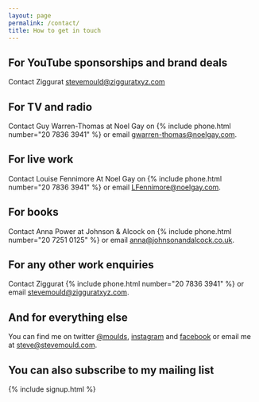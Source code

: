 ```yaml
---
layout: page
permalink: /contact/
title: How to get in touch
---
```


## For YouTube sponsorships and brand deals
Contact Ziggurat [stevemould@zigguratxyz.com](mailto:stevemould@zigguratxyz.com) 

## For TV and radio
Contact Guy Warren-Thomas at Noel Gay on {% include phone.html number="20 7836 3941" %} or email [gwarren-thomas@noelgay.com](mailto:gwarren-thomas@noelgay.com).

## For live work
Contact Louise Fennimore At Noel Gay on {% include phone.html number="20 7836 3941" %} or email [LFennimore@noelgay.com](mailto:LFennimore@noelgay.com).

## For books
Contact Anna Power at Johnson & Alcock on {% include phone.html number="20 7251 0125" %} or email [anna@johnsonandalcock.co.uk](mailto:anna@johnsonandalcock.co.uk).

## For any other work enquiries
Contact Ziggurat {% include phone.html number="20 7836 3941" %} or email [stevemould@zigguratxyz.com](mailto:stevemould@zigguratxyz.com).

## And for everything else
You can find me on twitter [@moulds](https://twitter.com/moulds), [instagram](https://www.instagram.com/stevemouldscience/) and [facebook](https://www.facebook.com/stevemouldscience/) or email me at [steve@stevemould.com](mailto:steve@stevemould.com).

## You can also subscribe to my mailing list

{% include signup.html %} 